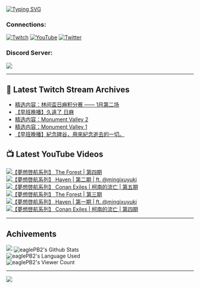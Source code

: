 <!--### Hello people, I'm EaglePB2 - The one who building something for fun 👋
Thank you for standby for this profile.   
The purpose of this profile is coming soon.   
You may come back later, as you wish if this readme.md is updated.   -->

<a href="https://git.io/typing-svg"><img src="https://readme-typing-svg.herokuapp.com?font=Fira+Code&duration=1000&pause=5000&vCenter=true&random=false&width=500&lines=%F0%9F%91%8B+Hello+Everyone%2C+I'm+EaglePB2.;%F0%9F%99%87+Thank+you+for+stopping+by+my+profile.+;%F0%9F%94%AD+%3D%3D%3D%3D+%F0%9F%94%AD;%F0%9F%91%8B+%E4%BD%A0%E5%A5%BD%EF%BC%8C%E6%AD%A1%E8%BF%8E%E4%BE%86%E5%88%B0%E6%88%91%E7%9A%84%E4%BB%A3%E7%A2%BC%E5%BA%AB%E3%80%82;%F0%9F%99%87+%E6%84%9F%E8%AC%9D%E5%89%8D%E4%BE%86%E5%8F%83%E8%A7%80%E5%B0%8F%E5%B1%8B+owo~" alt="Typing SVG" /></a>

### Connections:

[![Twitch](https://img.shields.io/badge/Twitch-9347FF?style=flat-square&logo=twitch&logoColor=white)](https://www.twitch.tv/eaglepb2)
[![YouTube](https://img.shields.io/badge/YouTube-%23FF0000.svg?style=flat-square&logo=YouTube&logoColor=white)](https://www.youtube.com/eaglepb2)
[![Twitter](https://img.shields.io/badge/Twitter-%231DA1F2.svg?style=flat-square&logo=Twitter&logoColor=white)](https://twitter.com/eaglepb2)

### Discord Server:

[![](https://invidget.switchblade.xyz/qKrub9b?theme=dark&language=ch)](https://discord.gg/qKrub9b)

---

## 👾 Latest Twitch Stream Archives
<!-- TWITCH:START -->
- [精选内容：林间盃日麻积分赛 —— 1月第二场](https://www.twitch.tv/videos/2028353476)
- [【早班晚播】久違了 日麻](https://www.twitch.tv/videos/2028269574)
- [精选内容：Monument Valley 2](https://www.twitch.tv/videos/2023564979)
- [精选内容：Monument Valley 1](https://www.twitch.tv/videos/2023564980)
- [【早班晚播】紀念碑谷，用來紀念逝去的一切。](https://www.twitch.tv/videos/2023434213)
<!-- TWITCH:END -->



## 📺 Latest YouTube Videos
<!-- YOUTUBE:START -->
<!-- YOUTUBE:END -->

<!-- BEGIN YOUTUBE-CARDS -->
<a href="https://www.youtube.com/watch?v=ua3HaJesUIs">
  <picture>
    <source media="(prefers-color-scheme: dark)" srcset="https://ytcards.demolab.com/?id=ua3HaJesUIs&title=%E3%80%90%E5%A4%A2%E6%83%B3%E5%95%93%E8%88%AA%E7%B3%BB%E5%88%97%E3%80%91+The+Forest+%7C+%E7%AC%AC%E5%9B%9B%E6%9C%9F&lang=zh&timestamp=1705039304&background_color=%230d1117&title_color=%23ffffff&stats_color=%23dedede&max_title_lines=1&width=250&border_radius=5&duration=17842">
    <img src="https://ytcards.demolab.com/?id=ua3HaJesUIs&title=%E3%80%90%E5%A4%A2%E6%83%B3%E5%95%93%E8%88%AA%E7%B3%BB%E5%88%97%E3%80%91+The+Forest+%7C+%E7%AC%AC%E5%9B%9B%E6%9C%9F&lang=zh&timestamp=1705039304&background_color=%23ffffff&title_color=%2324292f&stats_color=%2357606a&max_title_lines=1&width=250&border_radius=5&duration=17842" alt="【夢想啓航系列】 The Forest | 第四期" title="【夢想啓航系列】 The Forest | 第四期">
  </picture>
</a>
<a href="https://www.youtube.com/watch?v=nWNa-jepxmY">
  <picture>
    <source media="(prefers-color-scheme: dark)" srcset="https://ytcards.demolab.com/?id=nWNa-jepxmY&title=%E3%80%90%E5%A4%A2%E6%83%B3%E5%95%93%E8%88%AA%E7%B3%BB%E5%88%97%E3%80%91+Haven+%7C+%E7%AC%AC%E4%BA%8C%E6%9C%9F+%7C+ft.+%40mingixuyuki&lang=zh&timestamp=1704942061&background_color=%230d1117&title_color=%23ffffff&stats_color=%23dedede&max_title_lines=1&width=250&border_radius=5&duration=10614">
    <img src="https://ytcards.demolab.com/?id=nWNa-jepxmY&title=%E3%80%90%E5%A4%A2%E6%83%B3%E5%95%93%E8%88%AA%E7%B3%BB%E5%88%97%E3%80%91+Haven+%7C+%E7%AC%AC%E4%BA%8C%E6%9C%9F+%7C+ft.+%40mingixuyuki&lang=zh&timestamp=1704942061&background_color=%23ffffff&title_color=%2324292f&stats_color=%2357606a&max_title_lines=1&width=250&border_radius=5&duration=10614" alt="【夢想啓航系列】 Haven | 第二期 | ft. @mingixuyuki" title="【夢想啓航系列】 Haven | 第二期 | ft. @mingixuyuki">
  </picture>
</a>
<a href="https://www.youtube.com/watch?v=dYYpXBuSMrw">
  <picture>
    <source media="(prefers-color-scheme: dark)" srcset="https://ytcards.demolab.com/?id=dYYpXBuSMrw&title=%E3%80%90%E5%A4%A2%E6%83%B3%E5%95%93%E8%88%AA%E7%B3%BB%E5%88%97%E3%80%91+Conan+Exiles+%7C+%E6%9F%AF%E5%8D%97%E7%9A%84%E6%B5%81%E4%BA%A1+%7C+%E7%AC%AC%E4%BA%94%E6%9C%9F&lang=zh&timestamp=1704861186&background_color=%230d1117&title_color=%23ffffff&stats_color=%23dedede&max_title_lines=1&width=250&border_radius=5&duration=16310">
    <img src="https://ytcards.demolab.com/?id=dYYpXBuSMrw&title=%E3%80%90%E5%A4%A2%E6%83%B3%E5%95%93%E8%88%AA%E7%B3%BB%E5%88%97%E3%80%91+Conan+Exiles+%7C+%E6%9F%AF%E5%8D%97%E7%9A%84%E6%B5%81%E4%BA%A1+%7C+%E7%AC%AC%E4%BA%94%E6%9C%9F&lang=zh&timestamp=1704861186&background_color=%23ffffff&title_color=%2324292f&stats_color=%2357606a&max_title_lines=1&width=250&border_radius=5&duration=16310" alt="【夢想啓航系列】 Conan Exiles | 柯南的流亡 | 第五期" title="【夢想啓航系列】 Conan Exiles | 柯南的流亡 | 第五期">
  </picture>
</a>
<a href="https://www.youtube.com/watch?v=QZB6xqs_8y0">
  <picture>
    <source media="(prefers-color-scheme: dark)" srcset="https://ytcards.demolab.com/?id=QZB6xqs_8y0&title=%E3%80%90%E5%A4%A2%E6%83%B3%E5%95%93%E8%88%AA%E7%B3%BB%E5%88%97%E3%80%91+The+Forest+%7C+%E7%AC%AC%E4%B8%89%E6%9C%9F&lang=zh&timestamp=1704771579&background_color=%230d1117&title_color=%23ffffff&stats_color=%23dedede&max_title_lines=1&width=250&border_radius=5&duration=13556">
    <img src="https://ytcards.demolab.com/?id=QZB6xqs_8y0&title=%E3%80%90%E5%A4%A2%E6%83%B3%E5%95%93%E8%88%AA%E7%B3%BB%E5%88%97%E3%80%91+The+Forest+%7C+%E7%AC%AC%E4%B8%89%E6%9C%9F&lang=zh&timestamp=1704771579&background_color=%23ffffff&title_color=%2324292f&stats_color=%2357606a&max_title_lines=1&width=250&border_radius=5&duration=13556" alt="【夢想啓航系列】 The Forest | 第三期" title="【夢想啓航系列】 The Forest | 第三期">
  </picture>
</a>
<a href="https://www.youtube.com/watch?v=_2NREomfByc">
  <picture>
    <source media="(prefers-color-scheme: dark)" srcset="https://ytcards.demolab.com/?id=_2NREomfByc&title=%E3%80%90%E5%A4%A2%E6%83%B3%E5%95%93%E8%88%AA%E7%B3%BB%E5%88%97%E3%80%91+Haven+%7C+%E7%AC%AC%E4%B8%80%E6%9C%9F+%7C+ft.+%40mingixuyuki&lang=zh&timestamp=1704686205&background_color=%230d1117&title_color=%23ffffff&stats_color=%23dedede&max_title_lines=1&width=250&border_radius=5&duration=14462">
    <img src="https://ytcards.demolab.com/?id=_2NREomfByc&title=%E3%80%90%E5%A4%A2%E6%83%B3%E5%95%93%E8%88%AA%E7%B3%BB%E5%88%97%E3%80%91+Haven+%7C+%E7%AC%AC%E4%B8%80%E6%9C%9F+%7C+ft.+%40mingixuyuki&lang=zh&timestamp=1704686205&background_color=%23ffffff&title_color=%2324292f&stats_color=%2357606a&max_title_lines=1&width=250&border_radius=5&duration=14462" alt="【夢想啓航系列】 Haven | 第一期 | ft. @mingixuyuki" title="【夢想啓航系列】 Haven | 第一期 | ft. @mingixuyuki">
  </picture>
</a>
<a href="https://www.youtube.com/watch?v=uYNAQzzDitk">
  <picture>
    <source media="(prefers-color-scheme: dark)" srcset="https://ytcards.demolab.com/?id=uYNAQzzDitk&title=%E3%80%90%E5%A4%A2%E6%83%B3%E5%95%93%E8%88%AA%E7%B3%BB%E5%88%97%E3%80%91+Conan+Exiles+%7C+%E6%9F%AF%E5%8D%97%E7%9A%84%E6%B5%81%E4%BA%A1+%7C+%E7%AC%AC%E5%9B%9B%E6%9C%9F&lang=zh&timestamp=1704607107&background_color=%230d1117&title_color=%23ffffff&stats_color=%23dedede&max_title_lines=1&width=250&border_radius=5&duration=10889">
    <img src="https://ytcards.demolab.com/?id=uYNAQzzDitk&title=%E3%80%90%E5%A4%A2%E6%83%B3%E5%95%93%E8%88%AA%E7%B3%BB%E5%88%97%E3%80%91+Conan+Exiles+%7C+%E6%9F%AF%E5%8D%97%E7%9A%84%E6%B5%81%E4%BA%A1+%7C+%E7%AC%AC%E5%9B%9B%E6%9C%9F&lang=zh&timestamp=1704607107&background_color=%23ffffff&title_color=%2324292f&stats_color=%2357606a&max_title_lines=1&width=250&border_radius=5&duration=10889" alt="【夢想啓航系列】 Conan Exiles | 柯南的流亡 | 第四期" title="【夢想啓航系列】 Conan Exiles | 柯南的流亡 | 第四期">
  </picture>
</a>
<!-- END YOUTUBE-CARDS -->

---

## Achivements
[![](https://github-profile-trophy.vercel.app/?username=eaglepb2&theme=monokai&no-bg=true&&title=Repositories,Issues,Commit,MultiLanguage)](https://github.com/anuraghazra/github-readme-stats)
<img align="center" alt="eaglePB2's Github Stats" src="https://github-readme-stats.vercel.app/api?username=eaglePB2&show_icons=true&hide_border=true&theme=merko" />
<br>
<img align="center" alt="eaglePB2's Language Used" src="https://github-readme-stats.vercel.app/api/top-langs/?username=eaglePB2&show_icons=true&hide_border=true&theme=merko&layout=compact&langs_count=8" />
<br>
<img align="center" alt="eaglePB2's Viewer Count" src="https://visitcount.itsvg.in/api?id=eaglepb2&label=Profile%20Views&color=3&icon=5&pretty=true" />

<hr>

<!-- RANDOMQUOTE:START -->
![](https://quotes-github-readme.vercel.app/api?type=horizontal&theme=merko)
<!-- RANDOMQUOTE:END -->


<!--
       _____   _   _   _____       _____   _   _   ____   
      |_   _| | | | | |  ___|     |  ___| | \ | | |  _  \  
        | |   | |_| | | |___      | |___  |  \| | | | | | 
        | |   |  _  | |  ___|     |  ___| |     | | | | | 
        | |   | | | | | |___      | |___  | |\  | | |_| | 
        |_|   |_| |_| |_____|     |_____| |_| \_| |____ / 
      
-->
